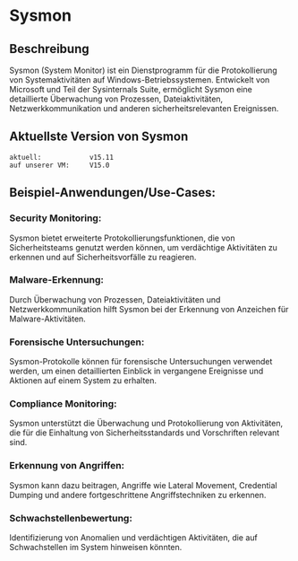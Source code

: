 # Sysmon

## Beschreibung
Sysmon (System Monitor) ist ein Dienstprogramm für die Protokollierung von Systemaktivitäten auf Windows-Betriebssystemen. Entwickelt von Microsoft und Teil der Sysinternals Suite, ermöglicht Sysmon eine detaillierte Überwachung von Prozessen, Dateiaktivitäten, Netzwerkkommunikation und anderen sicherheitsrelevanten Ereignissen.

## Aktuellste Version von Sysmon

    aktuell:            v15.11
    auf unserer VM:     V15.0

## Beispiel-Anwendungen/Use-Cases:

### Security Monitoring:
Sysmon bietet erweiterte Protokollierungsfunktionen, die von Sicherheitsteams genutzt werden können, um verdächtige Aktivitäten zu erkennen und auf Sicherheitsvorfälle zu reagieren.

### Malware-Erkennung:
Durch Überwachung von Prozessen, Dateiaktivitäten und Netzwerkkommunikation hilft Sysmon bei der Erkennung von Anzeichen für Malware-Aktivitäten.

### Forensische Untersuchungen:
Sysmon-Protokolle können für forensische Untersuchungen verwendet werden, um einen detaillierten Einblick in vergangene Ereignisse und Aktionen auf einem System zu erhalten.

### Compliance Monitoring:
Sysmon unterstützt die Überwachung und Protokollierung von Aktivitäten, die für die Einhaltung von Sicherheitsstandards und Vorschriften relevant sind.

### Erkennung von Angriffen:
Sysmon kann dazu beitragen, Angriffe wie Lateral Movement, Credential Dumping und andere fortgeschrittene Angriffstechniken zu erkennen.

### Schwachstellenbewertung:
Identifizierung von Anomalien und verdächtigen Aktivitäten, die auf Schwachstellen im System hinweisen könnten.